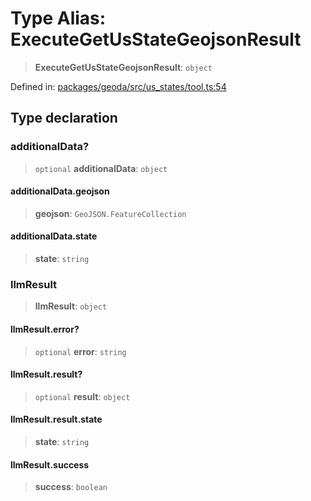 # Type Alias: ExecuteGetUsStateGeojsonResult

> **ExecuteGetUsStateGeojsonResult**: `object`

Defined in: [packages/geoda/src/us\_states/tool.ts:54](https://github.com/GeoDaCenter/openassistant/blob/a9f2271d1019f6c25c10dd4b3bdb64fcf16999b2/packages/geoda/src/us_states/tool.ts#L54)

## Type declaration

### additionalData?

> `optional` **additionalData**: `object`

#### additionalData.geojson

> **geojson**: `GeoJSON.FeatureCollection`

#### additionalData.state

> **state**: `string`

### llmResult

> **llmResult**: `object`

#### llmResult.error?

> `optional` **error**: `string`

#### llmResult.result?

> `optional` **result**: `object`

#### llmResult.result.state

> **state**: `string`

#### llmResult.success

> **success**: `boolean`
